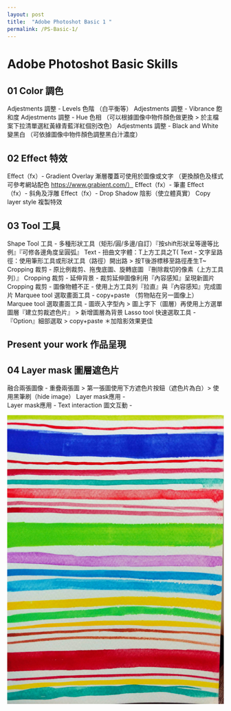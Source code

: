```yaml
---
layout: post
title:  "Adobe Photoshot Basic 1 "
permalink: /PS-Basic-1/
---
```


# Adobe Photoshot Basic Skills


## 01 Color 調色
Adjestments 調整 - Levels 色階 （白平衡等） 
Adjestments 調整 - Vibrance 飽和度 
Adjestments 調整 - Hue 色相 （可以根據圖像中物件顏色做更換 > 於主檔案下拉清單選紅黃綠青藍洋紅個別改色）
Adjestments 調整 - Black and White 變黑白 （可依據圖像中物件顏色調整黑白汁濃度）

## 02  Effect 特效
Effect（fx）- Gradient Overlay 漸層覆蓋可使用於圖像或文字 （更換顏色及樣式 可參考網站配色 https://www.grabient.com/）
Effect（fx）- 筆畫
Effect（fx）- 斜角及浮雕
Effect（fx）- Drop Shadow 陰影（使立體真實）
Copy layer style 複製特效

## 03  Tool 工具
Shape Tool 工具 - 多種形狀工具（矩形/圓/多邊/自訂）『按shift形狀呈等邊等比例』『可修各邊角度呈圓弧』
Text - 扭曲文字體：T上方工具之T(
Text - 文字呈路徑：使用筆形工具或形狀工具（路徑）開出路 > 按T後游標移至路徑產生T~
Cropping 裁剪 - 原比例裁剪、拖曳底圖、旋轉底圖 『刪除裁切的像素（上方工具列）』
Cropping 裁剪 - 延伸背景 - 裁剪延伸圖像利用『內容感知』呈現新圖片
Cropping 裁剪 - 圖像物體不正 - 使用上方工具列『拉直』與『內容感知』完成圖片
Marquee tool 選取畫面工具 - copy+paste （剪物貼在另一圖像上）
Marquee tool 選取畫面工具 - 圖崁入字型內 > 圖上字下（圖層）再使用上方選單圖層『建立剪裁遮色片』 > 新增圖層為背景
Lasso tool 快速選取工具 - 『Option』細部選取 > copy+paste ＊加陰影效果更佳

## Present your work 作品呈現

## 04  Layer mask 圖層遮色片
融合兩張圖像 - 重疊兩張圖 > 第一張圖使用下方遮色片按鈕（遮色片為白）> 使用黑筆刷（hide image）
Layer mask應用 -  
Layer mask應用 - Text interaction 圖文互動 - 



![G01](/assets/20200112_01.jpg)
